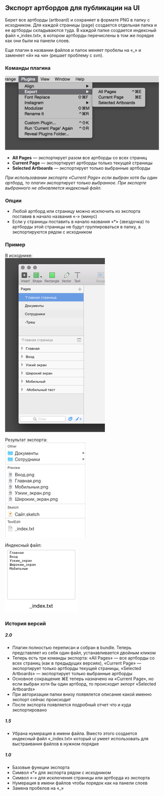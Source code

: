 ## Экспорт артбордов для публикации на UI

Берет все артборды (artboard) и сохраняет в формате PNG в папку с исходником. Для каждой страницы (page) создается отдельная папка и ее артборды складываются туда. В каждой папке создается индексный файл «_index.txt», в котором артборды перечислены в том же порядке как они были на панели слоев.

Еще плагин в названии файлов и папок меняет пробелы на «_» и заменяет «й» на «и» (решает проблему с svn).

### Команды плагина
<img src="https://github.com/Falkeyn/Screenshots/blob/master/Sketchplugin-Export/menu.png?raw=true">

- **All Pages** — экспортирует разом все артборды со всех страниц
- **Current Page** — экспортирует артборды только текущей страницы
- **Selected Artboards** — экспортирует только выбранные артборды

*При использовании экспорта «Current Page» если выбран хотя бы один артборд, то плагин экспортирует только выбранное. При экспорте выбранного не обновляется индексный файл.*

### Опции

- Любой артборд или страницу можно исключить из экспорта поставив в начало названия «-» (минус)
- Если у страницы поставить в начало названия «*» (звездочка) то артборды этой страницы не будут группироваться в папку, а экспортируются рядом с исходником

### Пример

В исходнике:<br />
<img src="https://github.com/Falkeyn/Screenshots/blob/master/Sketchplugin-Export/layers-list.png?raw=true">

Результат экспорта:<br />
<img src="https://github.com/Falkeyn/Screenshots/blob/master/Sketchplugin-Export/file-list.png?raw=true">

Индексный файл:<br />
<img src="https://github.com/Falkeyn/Screenshots/blob/master/Sketchplugin-Export/index.png?raw=true">

### История версий

##### 2.0
- Плагин полностью переписан и собран в bundle. Теперь представляет из себя один файл, устанавливается двойным кликом
- Теперь есть три команды экспорта: «All Pages» — все артборды со всех страниц (как в предыдущих версиях), «Current Page» — экспортирует только артборды текущей страницы, «Selected Artboards» — экспортирует только выбранные артборды
- Основное сокращение ⌘E теперь назначено на «Current Page», но если выбран хотя бы один артборд, то происходит экпорт «Selected Artboards»
- При авторизации папки внизу появялется описание какой именно экспорт сейчас происходит
- После экспорта появляется подробный отчет что и куда экспортировано

##### 1.5
- Убрана нумерация в имени файла. Вместо этого создается индексный файл «_index.txt» который ui умеет использовать для выстраивания файлов в нужном порядке

##### 1.0
- Базовые функции экспорта
- Символ «*» для экспорта рядом с исходником
- Символ «-» для исключения страницы или артборда из экспорта
- Нумерация в имени файлов чтобы порядок как на панели слоев
- Замена пробелов на «_»
